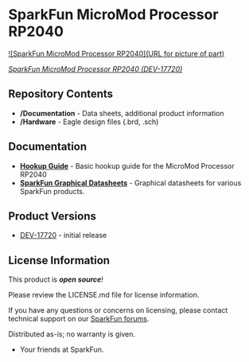 SparkFun MicroMod Processor RP2040
========================================

[![SparkFun MicroMod Processor RP2040](URL for picture of part)](https://www.sparkfun.com/products/17720)

[*SparkFun MicroMod Processor RP2040 (DEV-17720)*](https://www.sparkfun.com/products/17720)

<Basic description of the part.>

Repository Contents
-------------------

* **/Documentation** - Data sheets, additional product information
* **/Hardware** - Eagle design files (.brd, .sch)

Documentation
--------------

* **[Hookup Guide](https://learn.sparkfun.com/tutorials/1495)** - Basic hookup guide for the MicroMod Processor RP2040
* **[SparkFun Graphical Datasheets](https://github.com/sparkfun/Graphical_Datasheets)** - Graphical datasheets for various SparkFun products.

Product Versions
----------------

* [DEV-17720](https://www.sparkfun.com/products/17720) -  initial release

License Information
-------------------

This product is _**open source**_! 

Please review the LICENSE.md file for license information. 

If you have any questions or concerns on licensing, please contact technical support on our [SparkFun forums](https://forum.sparkfun.com/viewforum.php?f=152).

Distributed as-is; no warranty is given.

- Your friends at SparkFun.

_<COLLABORATION CREDIT>_
